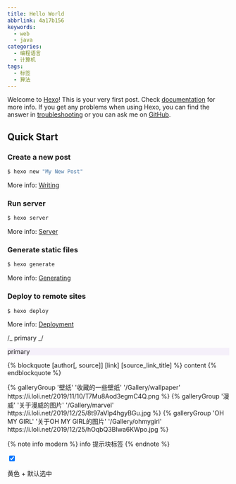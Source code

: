 ```yaml
---
title: Hello World
abbrlink: 4a17b156
keywords:
  - web
  - java
categories:
  - 编程语言
  - 计算机
tags:
  - 标签
  - 算法
---
```


Welcome to [Hexo](https://hexo.io/)! This is your very first post. Check [documentation](https://hexo.io/docs/) for more info. If you get any problems when using Hexo, you can find the answer in [troubleshooting](https://hexo.io/docs/troubleshooting.html) or you can ask me on [GitHub](https://github.com/hexojs/hexo/issues).

## Quick Start

### Create a new post

```bash
$ hexo new "My New Post"
```

More info: [Writing](https://hexo.io/docs/writing.html)

### Run server

```bash
$ hexo server
```

More info: [Server](https://hexo.io/docs/server.html)

### Generate static files

```bash
$ hexo generate
```

More info: [Generating](https://hexo.io/docs/generating.html)

### Deploy to remote sites

```bash
$ hexo deploy
```

More info: [Deployment](https://hexo.io/docs/one-command-deployment.html)

/_ primary _/

<div
  class="note icon custom iconfont icon-QQ2"
  style="background: #f5f0fa;border-left-color: #6f42c1;"
>
  <p>primary</p>
</div>

{% blockquote [author[, source]] [link] [source_link_title] %}
content
{% endblockquote %}

<div class="gallery-group-main">
  {% galleryGroup '壁纸' '收藏的一些壁纸' '/Gallery/wallpaper'
  https://i.loli.net/2019/11/10/T7Mu8Aod3egmC4Q.png %} {% galleryGroup '漫威'
  '关于漫威的图片' '/Gallery/marvel'
  https://i.loli.net/2019/12/25/8t97aVlp4hgyBGu.jpg %} {% galleryGroup 'OH MY
  GIRL' '关于OH MY GIRL的图片' '/Gallery/ohmygirl'
  https://i.loli.net/2019/12/25/hOqbQ3BIwa6KWpo.jpg %}
</div>

{% note info modern %}
info 提示块标签
{% endnote %}

<div class="checkbox yellow checked">
  <input type="checkbox" checked />
  <p>黄色 + 默认选中</p>
</div>
